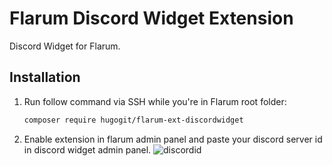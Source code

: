 # Flarum Discord Widget Extension

Discord Widget for Flarum.

## Installation

1. Run follow command via SSH while you're in Flarum root folder:

    ```bash
    composer require hugogit/flarum-ext-discordwidget
    ```
   
2. Enable extension in flarum admin panel and paste your discord server id in discord widget admin panel.
![discordid](https://cloud.githubusercontent.com/assets/10034391/25888407/55d0fac8-3566-11e7-8ada-7917cfdf029d.png)
